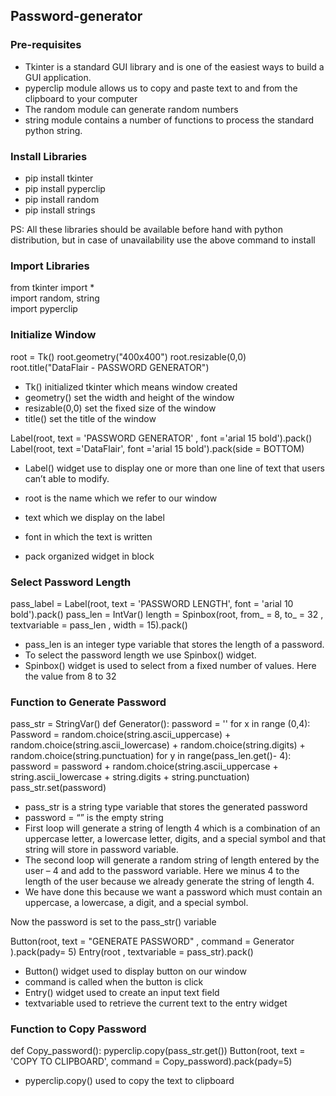 ## Password-generator

### Pre-requisites
- Tkinter is a standard GUI library and is one of the easiest ways to build a GUI application.
- pyperclip module allows us to copy and paste text to and from the clipboard to your computer
- The random module can generate random numbers
- string module contains a number of functions to process the standard python string.

### Install Libraries

- pip install tkinter
- pip install pyperclip
- pip install random
- pip install strings 

PS: All these libraries should be available before hand with python distribution, 
but in case of unavailability use the above command to install

### Import Libraries

from tkinter import * <br>
import random, string <br>
import pyperclip <br>


### Initialize Window

root = Tk()
root.geometry("400x400")
root.resizable(0,0)
root.title("DataFlair - PASSWORD GENERATOR")

- Tk() initialized tkinter which means window created
- geometry() set the width and height of the window
- resizable(0,0) set the fixed size of the window
- title() set the title of the window

Label(root, text = 'PASSWORD GENERATOR' , font ='arial 15 bold').pack()
Label(root, text ='DataFlair', font ='arial 15 bold').pack(side = BOTTOM)

- Label() widget use to display one or more than one line of text that users can’t able to modify.

- root is the name which we refer to our window
- text which we display on the label
- font in which the text is written
- pack organized widget in block

### Select Password Length

pass_label = Label(root, text = 'PASSWORD LENGTH', font = 'arial 10 bold').pack()
pass_len = IntVar()
length = Spinbox(root, from_ = 8, to_ = 32 , textvariable = pass_len , width = 15).pack()

- pass_len is an integer type variable that stores the length of a password.
- To select the password length we use Spinbox() widget.
- Spinbox() widget is used to select from a fixed number of values. Here the value from 8 to 32

### Function to Generate Password

pass_str = StringVar()
def Generator():
    password = ''
    for x in range (0,4):
        Password = random.choice(string.ascii_uppercase) + random.choice(string.ascii_lowercase) + random.choice(string.digits) + random.choice(string.punctuation)
    for y in range(pass_len.get()- 4):
        password = password + random.choice(string.ascii_uppercase + string.ascii_lowercase + string.digits + string.punctuation)
    pass_str.set(password)
    
- pass_str is a string type variable that stores the generated password
- password = “” is the empty string
- First loop will generate a string of length 4 which is a combination of an uppercase letter, a lowercase letter, digits, and a special symbol and that string will store in password variable.
- The second loop will generate a random string of length entered by the user – 4 and add to the password variable. Here we minus 4 to the length of the user because we already generate the string of length 4.
- We have done this because we want a password which must contain an uppercase, a lowercase, a digit, and a special symbol.

Now the password is set to the pass_str() variable

Button(root, text = "GENERATE PASSWORD" , command = Generator ).pack(pady= 5)
Entry(root , textvariable = pass_str).pack()

- Button() widget used to display button on our window
- command is called when the button is click
- Entry() widget used to create an input text field
- textvariable used to retrieve the current text to the entry widget

### Function to Copy Password

def Copy_password():
    pyperclip.copy(pass_str.get())
Button(root, text = 'COPY TO CLIPBOARD', command = Copy_password).pack(pady=5)

- pyperclip.copy() used to copy the text to clipboard
